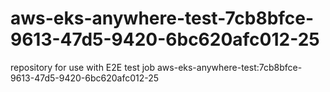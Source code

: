 # aws-eks-anywhere-test-7cb8bfce-9613-47d5-9420-6bc620afc012-25
repository for use with E2E test job aws-eks-anywhere-test:7cb8bfce-9613-47d5-9420-6bc620afc012-25
